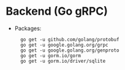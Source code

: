 # Backend (Go gRPC)

- Packages:
  ```
    go get -u github.com/golang/protobuf
    go get -u google.golang.org/grpc
    go get -u google.golang.org/genproto
    go get -u gorm.io/gorm
    go get -u gorm.io/driver/sqlite
  ```

